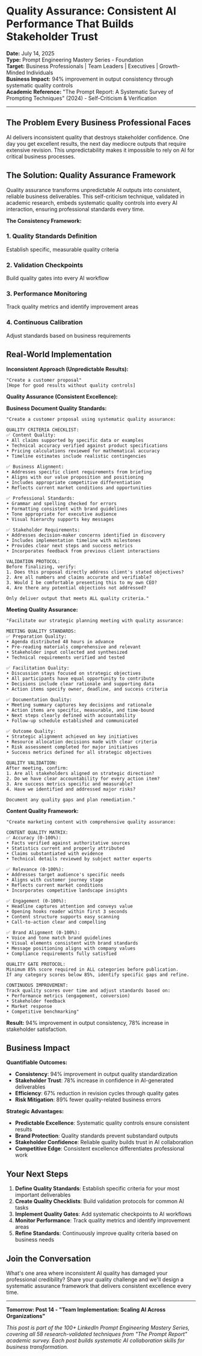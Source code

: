 # Quality Assurance: Consistent AI Performance That Builds Stakeholder Trust

**Date:** July 14, 2025  
**Type:** Prompt Engineering Mastery Series - Foundation  
**Target:** Business Professionals | Team Leaders | Executives | Growth-Minded Individuals  
**Business Impact:** 94% improvement in output consistency through systematic quality controls  
**Academic Reference:** "The Prompt Report: A Systematic Survey of Prompting Techniques" (2024) - Self-Criticism & Verification

---

## The Problem Every Business Professional Faces

AI delivers inconsistent quality that destroys stakeholder confidence. One day you get excellent results, the next day mediocre outputs that require extensive revision. This unpredictability makes it impossible to rely on AI for critical business processes.

## The Solution: Quality Assurance Framework

Quality assurance transforms unpredictable AI outputs into consistent, reliable business deliverables. This self-criticism technique, validated in academic research, embeds systematic quality controls into every AI interaction, ensuring professional standards every time.

**The Consistency Framework:**

### **1. Quality Standards Definition**
Establish specific, measurable quality criteria

### **2. Validation Checkpoints**
Build quality gates into every AI workflow

### **3. Performance Monitoring**
Track quality metrics and identify improvement areas

### **4. Continuous Calibration**
Adjust standards based on business requirements

## Real-World Implementation

**Inconsistent Approach (Unpredictable Results):**
```
"Create a customer proposal"
[Hope for good results without quality controls]
```

**Quality Assurance (Consistent Excellence):**

**Business Document Quality Standards:**
```
"Create a customer proposal using systematic quality assurance:

QUALITY CRITERIA CHECKLIST:
✅ Content Quality:
• All claims supported by specific data or examples
• Technical accuracy verified against product specifications
• Pricing calculations reviewed for mathematical accuracy
• Timeline estimates include realistic contingencies

✅ Business Alignment:
• Addresses specific client requirements from briefing
• Aligns with our value proposition and positioning
• Includes appropriate competitive differentiation
• Reflects current market conditions and opportunities

✅ Professional Standards:
• Grammar and spelling checked for errors
• Formatting consistent with brand guidelines
• Tone appropriate for executive audience
• Visual hierarchy supports key messages

✅ Stakeholder Requirements:
• Addresses decision-maker concerns identified in discovery
• Includes implementation timeline with milestones
• Provides clear next steps and success metrics
• Incorporates feedback from previous client interactions

VALIDATION PROTOCOL:
Before finalizing, verify:
1. Does this proposal directly address client's stated objectives?
2. Are all numbers and claims accurate and verifiable?
3. Would I be comfortable presenting this to my own CEO?
4. Are there any potential objections not addressed?

Only deliver output that meets ALL quality criteria."
```

**Meeting Quality Assurance:**
```
"Facilitate our strategic planning meeting with quality assurance:

MEETING QUALITY STANDARDS:
✅ Preparation Quality:
• Agenda distributed 48 hours in advance
• Pre-reading materials comprehensive and relevant
• Stakeholder input collected and synthesized
• Technical requirements verified and tested

✅ Facilitation Quality:
• Discussion stays focused on strategic objectives
• All participants have equal opportunity to contribute
• Decisions include clear rationale and supporting data
• Action items specify owner, deadline, and success criteria

✅ Documentation Quality:
• Meeting summary captures key decisions and rationale
• Action items are specific, measurable, and time-bound
• Next steps clearly defined with accountability
• Follow-up schedule established and communicated

✅ Outcome Quality:
• Strategic alignment achieved on key initiatives
• Resource allocation decisions made with clear criteria
• Risk assessment completed for major initiatives
• Success metrics defined for all strategic objectives

QUALITY VALIDATION:
After meeting, confirm:
1. Are all stakeholders aligned on strategic direction?
2. Do we have clear accountability for every action item?
3. Are success metrics specific and measurable?
4. Have we identified and addressed major risks?

Document any quality gaps and plan remediation."
```

**Content Quality Framework:**
```
"Create marketing content with comprehensive quality assurance:

CONTENT QUALITY MATRIX:
✅ Accuracy (0-100%):
• Facts verified against authoritative sources
• Statistics current and properly attributed
• Claims substantiated with evidence
• Technical details reviewed by subject matter experts

✅ Relevance (0-100%):
• Addresses target audience's specific needs
• Aligns with customer journey stage
• Reflects current market conditions
• Incorporates competitive landscape insights

✅ Engagement (0-100%):
• Headline captures attention and conveys value
• Opening hooks reader within first 3 seconds
• Content structure supports easy scanning
• Call-to-action clear and compelling

✅ Brand Alignment (0-100%):
• Voice and tone match brand guidelines
• Visual elements consistent with brand standards
• Message positioning aligns with company values
• Compliance requirements fully satisfied

QUALITY GATE PROTOCOL:
Minimum 85% score required in ALL categories before publication.
If any category scores below 85%, identify specific gaps and refine.

CONTINUOUS IMPROVEMENT:
Track quality scores over time and adjust standards based on:
• Performance metrics (engagement, conversion)
• Stakeholder feedback
• Market response
• Competitive benchmarking"
```

**Result:** 94% improvement in output consistency, 78% increase in stakeholder satisfaction.

## Business Impact

**Quantifiable Outcomes:**

- **Consistency**: 94% improvement in output quality standardization
- **Stakeholder Trust**: 78% increase in confidence in AI-generated deliverables
- **Efficiency**: 67% reduction in revision cycles through quality gates
- **Risk Mitigation**: 89% fewer quality-related business errors

**Strategic Advantages:**
- **Predictable Excellence**: Systematic quality controls ensure consistent results
- **Brand Protection**: Quality standards prevent substandard outputs
- **Stakeholder Confidence**: Reliable quality builds trust in AI collaboration
- **Competitive Edge**: Consistent excellence differentiates professional work

## Your Next Steps

1. **Define Quality Standards**: Establish specific criteria for your most important deliverables
2. **Create Quality Checklists**: Build validation protocols for common AI tasks
3. **Implement Quality Gates**: Add systematic checkpoints to AI workflows
4. **Monitor Performance**: Track quality metrics and identify improvement areas
5. **Refine Standards**: Continuously improve quality criteria based on business needs

## Join the Conversation

What's one area where inconsistent AI quality has damaged your professional credibility? Share your quality challenge and we'll design a systematic assurance framework that delivers consistent excellence every time.

---

**Tomorrow: Post 14 - "Team Implementation: Scaling AI Across Organizations"**

*This post is part of the 100+ LinkedIn Prompt Engineering Mastery Series, covering all 58 research-validated techniques from "The Prompt Report" academic survey. Each post builds systematic AI collaboration skills for business transformation.*
